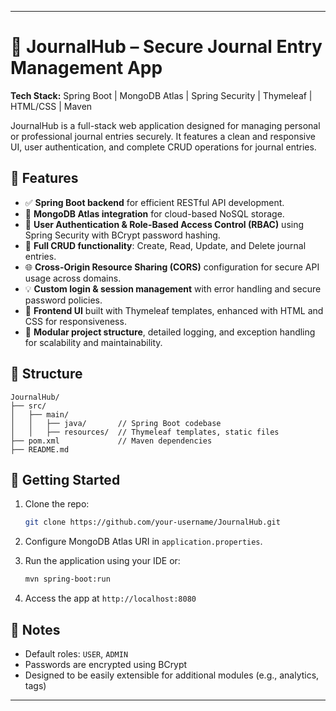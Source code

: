 
---

# 📓 JournalHub – Secure Journal Entry Management App

**Tech Stack:** Spring Boot | MongoDB Atlas | Spring Security | Thymeleaf | HTML/CSS | Maven

JournalHub is a full-stack web application designed for managing personal or professional journal entries securely. It features a clean and responsive UI, user authentication, and complete CRUD operations for journal entries.

## 🔧 Features

* ✅ **Spring Boot backend** for efficient RESTful API development.
* 💾 **MongoDB Atlas integration** for cloud-based NoSQL storage.
* 🔐 **User Authentication & Role-Based Access Control (RBAC)** using Spring Security with BCrypt password hashing.
* 🔄 **Full CRUD functionality**: Create, Read, Update, and Delete journal entries.
* 🌐 **Cross-Origin Resource Sharing (CORS)** configuration for secure API usage across domains.
* 💡 **Custom login & session management** with error handling and secure password policies.
* 🎨 **Frontend UI** built with Thymeleaf templates, enhanced with HTML and CSS for responsiveness.
* 🧱 **Modular project structure**, detailed logging, and exception handling for scalability and maintainability.

## 📁 Structure

```
JournalHub/
├── src/
│   ├── main/
│   │   ├── java/       // Spring Boot codebase
│   │   ├── resources/  // Thymeleaf templates, static files
├── pom.xml             // Maven dependencies
├── README.md
```

## 🚀 Getting Started

1. Clone the repo:

   ```bash
   git clone https://github.com/your-username/JournalHub.git
   ```
2. Configure MongoDB Atlas URI in `application.properties`.
3. Run the application using your IDE or:

   ```bash
   mvn spring-boot:run
   ```
4. Access the app at `http://localhost:8080`

## 📌 Notes

* Default roles: `USER`, `ADMIN`
* Passwords are encrypted using BCrypt
* Designed to be easily extensible for additional modules (e.g., analytics, tags)

---

